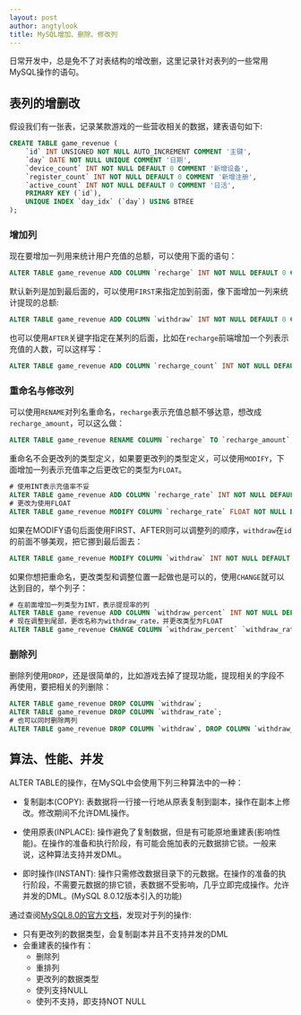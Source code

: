 ```yaml
---
layout: post
author: angtylook
title: MySQL增加、删除、修改列
---
```



日常开发中，总是免不了对表结构的增改删，这里记录针对表列的一些常用MySQL操作的语句。

## 表列的增删改

假设我们有一张表，记录某款游戏的一些营收相关的数据，建表语句如下:
```sql
CREATE TABLE game_revenue (
    `id` INT UNSIGNED NOT NULL AUTO_INCREMENT COMMENT '主键',
    `day` DATE NOT NULL UNIQUE COMMENT '日期',
    `device_count` INT NOT NULL DEFAULT 0 COMMENT '新增设备',
    `register_count` INT NOT NULL DEFAULT 0 COMMENT '新增注册',
    `active_count` INT NOT NULL DEFAULT 0 COMMENT '日活',
    PRIMARY KEY (`id`),
    UNIQUE INDEX `day_idx` (`day`) USING BTREE
);
```

### 增加列

现在要增加一列用来统计用户充值的总额，可以使用下面的语句：
```sql
ALTER TABLE game_revenue ADD COLUMN `recharge` INT NOT NULL DEFAULT 0 COMMENT '充值总额';
```
默认新列是加到最后面的，可以使用`FIRST`来指定加到前面，像下面增加一列来统计提现的总额:
```sql
ALTER TABLE game_revenue ADD COLUMN `withdraw` INT NOT NULL DEFAULT 0 COMMENT '提现总额' FIRST;
```
也可以使用`AFTER`关键字指定在某列的后面，比如在`recharge`前端增加一个列表示充值的人数，可以这样写：
```sql
ALTER TABLE game_revenue ADD COLUMN `recharge_count` INT NOT NULL DEFAULT 0 COMMENT '充值人数' AFTER `active_count`;
```

### 重命名与修改列

可以使用`RENAME`对列名重命名，`recharge`表示充值总额不够达意，想改成`recharge_amount`，可以这么做：
```sql
ALTER TABLE game_revenue RENAME COLUMN `recharge` TO `recharge_amount`;
```
重命名不会更改列的类型定义，如果要更改列的类型定义，可以使用`MODIFY`，下面增加一列表示充值率之后更改它的类型为`FLOAT`。
```sql
# 使用INT表示充值率不妥
ALTER TABLE game_revenue ADD COLUMN `recharge_rate` INT NOT NULL DEFAULT 0 COMMENT '充值率';
# 更改为使用FLOAT
ALTER TABLE game_revenue MODIFY COLUMN `recharge_rate` FLOAT NOT NULL DEFAULT 0 COMMENT '充值率';
```
如果在MODIFY语句后面使用FIRST、AFTER则可以调整列的顺序，`withdraw`在`id`的前面不够美观，把它挪到最后面去：
```sql
ALTER TABLE game_revenue MODIFY COLUMN `withdraw` INT NOT NULL DEFAULT 0 COMMENT '提现总额' AFTER `recharge_rate`;
```
如果你想把重命名，更改类型和调整位置一起做也是可以的，使用`CHANGE`就可以达到目的，举个列子：
```sql
# 在前面增加一列类型为INT，表示提现率的列
ALTER TABLE game_revenue ADD COLUMN `withdraw_percent` INT NOT NULL DEFAULT 0 COMMENT '提现率' FIRST;
# 现在调整到尾部，更改名称为withdraw_rate，并更改类型为FLOAT
ALTER TABLE game_revenue CHANGE COLUMN `withdraw_percent` `withdraw_rate` FLOAT NOT NULL DEFAULT 0 COMMENT '充值率' AFTER `withdraw`;
```

### 删除列

删除列使用`DROP`，还是很简单的，比如游戏去掉了提现功能，提现相关的字段不再使用，要把相关的列删除：
```sql
ALTER TABLE game_revenue DROP COLUMN `withdraw`;
ALTER TABLE game_revenue DROP COLUMN `withdraw_rate`;
# 也可以同时删除两列
ALTER TABLE game_revenue DROP COLUMN `withdraw`, DROP COLUMN `withdraw_rate`;
```

## 算法、性能、并发

ALTER TABLE的操作，在MySQL中会使用下列三种算法中的一种：

- 复制副本(COPY): 表数据将一行接一行地从原表复制到副本，操作在副本上修改。修改期间不允许DML操作。

- 使用原表(INPLACE): 操作避免了复制数据，但是有可能原地重建表(影响性能)。在操作的准备和执行阶段，有可能会施加表的元数据排它锁。一般来说，这种算法支持并发DML。

- 即时操作(INSTANT): 操作只需修改数据目录下的元数据。在操作的准备的执行阶段，不需要元数据的排它锁，表数据不受影响，几乎立即完成操作。允许并发的DML。(MySQL 8.0.12版本引入的功能)

通过查阅[MySQL8.0的官方文档](https://dev.mysql.com/doc/refman/8.0/en/innodb-online-ddl-operations.html#online-ddl-column-operations)，发现对于列的操作:
- 只有更改列的数据类型，会复制副本并且不支持并发的DML
- 会重建表的操作有：
    - 删除列
    - 重排列
    - 更改列的数据类型
    - 使列支持NULL
    - 使列不支持，即支持NOT NULL

